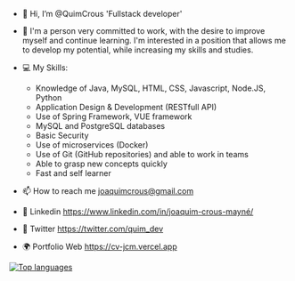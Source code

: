 
- 👋 Hi, I’m @QuimCrous 'Fullstack developer'

- 💪 I'm a person very committed to work, with the desire to improve
myself and continue learning. I'm interested in a position that allows
me to develop my potential, while increasing my skills and studies.

- 💻 My Skills:
  - Knowledge of Java, MySQL, HTML, CSS, Javascript, Node.JS, Python
  - Application Design & Development (RESTfull API)
  - Use of Spring Framework, VUE framework
  - MySQL and PostgreSQL databases
  - Basic Security
  - Use of microservices (Docker)
  - Use of Git (GitHub repositories) and able to work in teams
  - Able to grasp new concepts quickly
  - Fast and self learner

- 📫 How to reach me joaquimcrous@gmail.com
- 📨 Linkedin https://www.linkedin.com/in/joaquim-crous-mayné/
- 📱 Twitter https://twitter.com/quim_dev
- 🌍 Portfolio Web https://cv-jcm.vercel.app

<!---
QuimCrous/QuimCrous is a ✨ special ✨ repository because its `README.md` (this file) appears on your GitHub profile.
You can click the Preview link to take a look at your changes.
--->

[![Top languages](https://github-readme-stats.vercel.app/api/top-langs/?username=QuimCrous&layout=compact)](https://github.com/anuraghazra/github-readme-stats)

